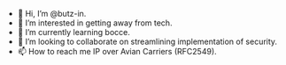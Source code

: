 - 👋 Hi, I’m @butz-in.
- 👀 I’m interested in getting away from tech.
- 🌱 I’m currently learning bocce.
- 💞️ I’m looking to collaborate on streamlining implementation of security.
- 📫 How to reach me IP over Avian Carriers (RFC2549).

<!---
butz-in/butz-in is a ✨ special ✨ repository because its `README.md` (this file) appears on your GitHub profile.
You can click the Preview link to take a look at your changes.
--->

